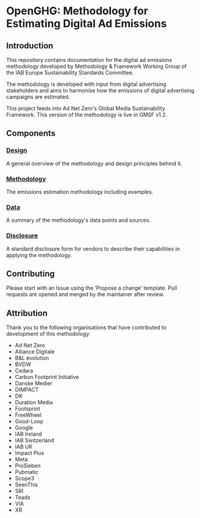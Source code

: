 # OpenGHG: Methodology for Estimating Digital Ad Emissions

## Introduction

This repository contains documentation for the digital ad emissions methodology developed by Methodology & Framework Working Group of the IAB Europe Sustainability Standards Committee.

The methodology is developed with input from digital advertising stakeholders and aims to harmonise how the emissions of digital advertising campaigns are estimated.

This project feeds into Ad Net Zero's Global Media Sustainability Framework. This version of the methodology is live in GMSF v1.2.

## Components

### [Design](docs/design.md)

A general overview of the methodology and design principles behind it.

### [Methodology](docs/methodology.md)

The emissions estimation methodology including examples.

### [Data](docs/data.md)

A summary of the methodology's data points and sources.

### [Disclosure](docs/discloure.md)

A standard disclosure form for vendors to describe their capabilities in applying the methodology.

## Contributing

Please start with an Issue using the ‘Propose a change’ template. Pull requests are opened and merged by the maintainer after review.

## Attribution

Thank you to the following organisations that have contributed to development of this methodology:

- Ad Net Zero
- Alliance Digitale
- B&L évolution
- BVDW
- Cedara
- Carbon Footprint Initiative
- Danske Medier
- DIMPACT
- DK
- Duration Media
- Footsprint
- FreeWheel
- Good-Loop
- Google
- IAB Ireland
- IAB Switzerland
- IAB UK
- Impact Plus
- Meta
- ProSieben
- Pubmatic
- Scope3
- SeenThis
- SRI
- Teads
- VIA
- XR